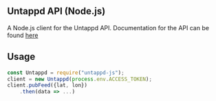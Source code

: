 Untappd API (Node.js)
---------------------

A Node.js client for the Untappd API.  Documentation for the API can be found [here](https://untappd.com/api/docs)


Usage
------

```Javascript
const Untappd = require("untappd-js");
client = new Untappd(process.env.ACCESS_TOKEN);
client.pubFeed({lat, lon})
	.then(data => ...)
```